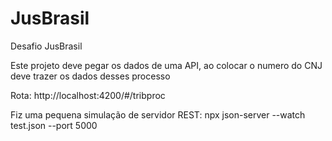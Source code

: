 # JusBrasil
Desafio JusBrasil 

Este projeto deve pegar os dados de uma API, ao colocar o numero do CNJ deve trazer os dados desses processo 

Rota: http://localhost:4200/#/tribproc

Fiz uma pequena simulação de servidor REST: npx json-server --watch test.json --port 5000
